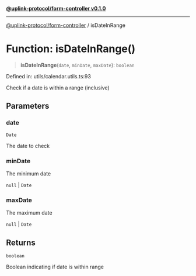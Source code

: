 [**@uplink-protocol/form-controller v0.1.0**](../README.md)

***

[@uplink-protocol/form-controller](../globals.md) / isDateInRange

# Function: isDateInRange()

> **isDateInRange**(`date`, `minDate`, `maxDate`): `boolean`

Defined in: utils/calendar.utils.ts:93

Check if a date is within a range (inclusive)

## Parameters

### date

`Date`

The date to check

### minDate

The minimum date

`null` | `Date`

### maxDate

The maximum date

`null` | `Date`

## Returns

`boolean`

Boolean indicating if date is within range
